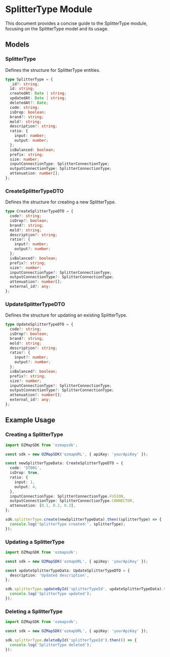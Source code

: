 # SplitterType Module

This document provides a concise guide to the SplitterType module, focusing on the SplitterType model and its usage.

## Models

### SplitterType

Defines the structure for SplitterType entities.

```typescript
type SplitterType = {
  _id?: string;
  id: string;
  createdAt: Date | string;
  updatedAt: Date | string;
  deletedAt?: Date;
  code: string;
  isDrop: boolean;
  brand?: string;
  mold?: string;
  description?: string;
  ratio: {
    input: number;
    output: number;
  };
  isBalanced: boolean;
  prefix: string;
  size: number;
  inputConnectionType: SplitterConnectionType;
  outputConnectionType: SplitterConnectionType;
  attenuation: number[];
};
```

### CreateSplitterTypeDTO

Defines the structure for creating a new SplitterType.

```typescript
type CreateSplitterTypeDTO = {
  code?: string;
  isDrop?: boolean;
  brand?: string;
  mold?: string;
  description?: string;
  ratio?: {
    input?: number;
    output?: number;
  };
  isBalanced?: boolean;
  prefix?: string;
  size?: number;
  inputConnectionType?: SplitterConnectionType;
  outputConnectionType?: SplitterConnectionType;
  attenuation?: number[];
  external_id?: any;
};
```

### UpdateSplitterTypeDTO

Defines the structure for updating an existing SplitterType.

```typescript
type UpdateSplitterTypeDTO = {
  code?: string;
  isDrop?: boolean;
  brand?: string;
  mold?: string;
  description?: string;
  ratio?: {
    input?: number;
    output?: number;
  };
  isBalanced?: boolean;
  prefix?: string;
  size?: number;
  inputConnectionType?: SplitterConnectionType;
  outputConnectionType?: SplitterConnectionType;
  attenuation?: number[];
  external_id?: any;
};
```

## Example Usage

### Creating a SplitterType

```typescript
import OZMapSDK from 'ozmapsdk';

const sdk = new OZMapSDK('ozmapURL', { apiKey: 'yourApiKey' });

const newSplitterTypeData: CreateSplitterTypeDTO = {
  code: 'ST001',
  isDrop: true,
  ratio: {
    input: 1,
    output: 4,
  },
  inputConnectionType: SplitterConnectionType.FUSION,
  outputConnectionType: SplitterConnectionType.CONNECTOR,
  attenuation: [0.1, 0.2, 0.3],
};

sdk.splitterType.create(newSplitterTypeData).then((splitterType) => {
  console.log('SplitterType created:', splitterType);
});
```

### Updating a SplitterType

```typescript
import OZMapSDK from 'ozmapsdk';

const sdk = new OZMapSDK('ozmapURL', { apiKey: 'yourApiKey' });

const updateSplitterTypeData: UpdateSplitterTypeDTO = {
  description: 'Updated description',
};

sdk.splitterType.updateById('splitterTypeId', updateSplitterTypeData).then(() => {
  console.log('SplitterType updated');
});
```

### Deleting a SplitterType

```typescript
import OZMapSDK from 'ozmapsdk';

const sdk = new OZMapSDK('ozmapURL', { apiKey: 'yourApiKey' });

sdk.splitterType.deleteById('splitterTypeId').then(() => {
  console.log('SplitterType deleted');
});
```
